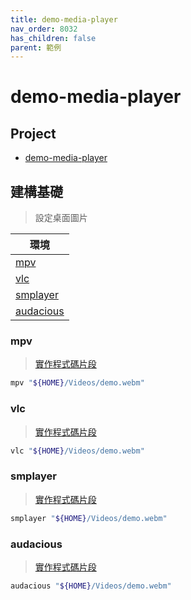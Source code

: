 ```yaml
---
title: demo-media-player
nav_order: 8032
has_children: false
parent: 範例
---
```



# demo-media-player


## Project

* [demo-media-player](https://github.com/samwhelp/note-about-menu-applet/tree/gh-pages/_demo/prototype/menu-applet/demo-application/demo-media-player)


## 建構基礎

> 設定桌面圖片

| 環境 |
| --- |
| [mpv](#mpv) |
| [vlc](#vlc) |
| [smplayer](#smplayer) |
| [audacious](#audacious) |



### mpv

> [實作程式碼片段](https://github.com/samwhelp/note-about-menu-applet/blob/gh-pages/_demo/prototype/menu-applet/demo-application/demo-media-player/media-player.sh#L137-L158)

``` sh
mpv "${HOME}/Videos/demo.webm"
```


### vlc

> [實作程式碼片段](https://github.com/samwhelp/note-about-menu-applet/blob/gh-pages/_demo/prototype/menu-applet/demo-application/demo-media-player/media-player.sh#L160-L182)

``` sh
vlc "${HOME}/Videos/demo.webm"
```


### smplayer

> [實作程式碼片段](https://github.com/samwhelp/note-about-menu-applet/blob/gh-pages/_demo/prototype/menu-applet/demo-application/demo-media-player/media-player.sh#L184-L204)

``` sh
smplayer "${HOME}/Videos/demo.webm"
```


### audacious

> [實作程式碼片段](https://github.com/samwhelp/note-about-menu-applet/blob/gh-pages/_demo/prototype/menu-applet/demo-application/demo-media-player/media-player.sh#L206-L245)

``` sh
audacious "${HOME}/Videos/demo.webm"
```



